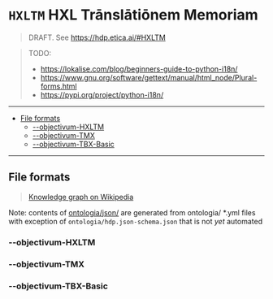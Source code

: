 #  `HXLTM` HXL Trānslātiōnem Memoriam

> DRAFT. See <https://hdp.etica.ai/#HXLTM>

> TODO: 
> - https://lokalise.com/blog/beginners-guide-to-python-i18n/
> - https://www.gnu.org/software/gettext/manual/html_node/Plural-forms.html
> - https://pypi.org/project/python-i18n/

<!--
pip3 install argmark
argmark -f /bin/hxltmcli
argmark -f bin/hxltmcli
argmark -f bin/hxl2tab
-->

---

<!-- TOC depthFrom:2 -->

- [File formats](#file-formats)
    - [--objectivum-HXLTM](#--objectivum-hxltm)
    - [--objectivum-TMX](#--objectivum-tmx)
    - [--objectivum-TBX-Basic](#--objectivum-tbx-basic)

<!-- /TOC -->

---

## File formats

> [Knowledge graph on Wikipedia](https://en.wikipedia.org/wiki/Knowledge_graph)

Note: contents of [ontologia/json/](ontologia/json/) are generated
from ontologia/ *.yml files with exception of
`ontologia/hdp.json-schema.json` that is not _yet_ automated


### --objectivum-HXLTM
### --objectivum-TMX
### --objectivum-TBX-Basic


